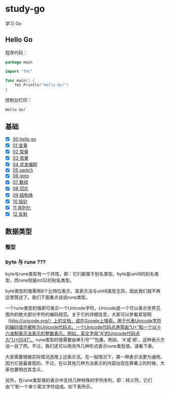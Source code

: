 # study-go

学习 Go

## Hello Go

程序代码：

```go
package main

import "fmt"

func main() {
	fmt.Println("Hello Go!")
}
```

控制台打印：
```
Hello Go!
```

## 基础

- [x] [00 hello go](00-hello-go)
- [x] [01 变量](01-varible)
- [x] [02 常量](02-constant)
- [x] [03 常量](03-func)
- [x] [04 并发编程](04-goroutine)
- [x] [05 switch](05-switch)
- [x] [06 goto](06-goto)
- [x] [07 数组](07-array)
- [x] [08 切片](08-slice)
- [x] [09 结构体](09-struct)
- [x] [10 指针](10-pointer)
- [x] [11 序列化](11-serialization)
- [x] [12 反射](12-reflect)

## 数据类型

### 整型

### byte 与 rune  ???

byte与rune类型有一个共性，即：它们都属于别名类型。byte是uint8的别名类型，而rune则是int32的别名类型。

byte类型的值需用8个比特位表示，其表示法与uint8类型无异。因此我们就不再这里赘述了。我们下面重点说说rune类型。

一个rune类型的值即可表示一个Unicode字符。Unicode是一个可以表示世界范围内的绝大部分字符的编码规范。关于它的详细信息，大家可以参看其官网（http://unicode.org/）上的文档，或在Google上搜索。用于代表Unicode字符的编码值也被称为Unicode代码点。一个Unicode代码点通常由“U+”和一个以十六进制表示法表示的整数表示。例如，英文字母“A”的Unicode代码点为“U+0041”。
    rune类型的值需要由单引号“'”包裹。例如，'A'或'郝'。这种表示方法一目了然。不过，我们还可以用另外几种形式表示rune类型值。请看下表。  

大家需要根据实际情况选用上述表示法。在一般情况下，第一种表示法更为通用。因为它是最直观的。不过，在以其他几种方法表示的内容出现在屏幕上的时候，大家也要明白其含义。
  
另外，在rune类型值的表示中支持几种特殊的字符序列，即：转义符。它们由“\”和一个单个英文字符组成。如下表所示。

